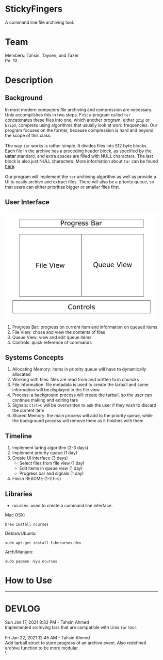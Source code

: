 # StickyFingers

A command line file archiving tool. 

# Team

Members: Tahsin, Taysen, and Tazer\
Pd: 10

# Description 

## Background 

In most modern computers file archiving and compression are necessary. Unix accomplishes this in two steps. First a program called `tar` concatenates these files into one, which another program, either `gzip` or `bzip2`, compress using algorithms that usually look at word frequencies. Our program focuses on the former, because compression is hard and beyond the scope of this class.  
\
The way `tar` works is rather simple. It divides files into 512 byte blocks. Each file in the archive has a preceding header block, as specified by the **ustar** standard, and extra spaces are filled with NULL characters. The last block is also just NULL characters. More information about `tar` can be found [here](https://en.wikipedia.org/wiki/Tar_(computing)).  
\
Our program will implement the `tar` archiving algorithm as well as provide a UI to easily archive and extract files. There will also be a priority queue, so that users can either prioritize bigger or smaller files first.    

## User Interface

![conceptual](scrots/conceptual.png)

1. Progress Bar: progress on current item and information on queued items
2. File View: chose and view the contents of files
3. Queue View: view and edit queue items
4. Controls: quick reference of commands

## Systems Concepts

1. Allocating Memory: items in priority queue will have to dynamically allocated
2. Working with files: files are read from and written to in chuncks
3. File information: file metadata is used to create the tarball and some information will be displayed in the file view
4. Process: a background process will create the tarball, so the user can continue making and editing tars
5. Signals: `Ctrl+C` will be overwritten to ask the user if they wish to discard the current item
6. Shared Memory: the main process will add to the priority queue, while the background process will remove them as it finishes with them

## Timeline

1. Implement taring algorithm (2-3 days)
2. Implement priority queue (1 day)
3. Create UI interface (3 days)
    - Select files from file view (1 day)
    - Edit items in queue view (1 day)
    - Progress bar and signals (1 day)
5. Finish README (1-2 hrs)

## Libraries 

* ncurses: used to create a command line interface. 
  
Mac OSX:
```
brew install ncurses
```

Debian/Ubuntu:
```
sudo apt-get install libncurses-dev
```

Arch/Manjaro:
```
sudo pacman -Syu ncurses
```

# How to Use

---

# DEVLOG

Sun Jan 17, 2021 8:33 PM - Tahsin Ahmed\
Implemented archiving tars that are compatible with Unix `tar` tool.\
\
Fri Jan 22, 2021 12:45 AM - Tahsin Ahmed\
Add tarball struct to store progress of an archive event. Also redefined archive function to be more modular.\
\
